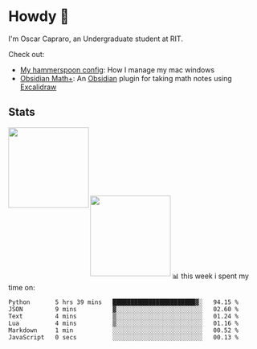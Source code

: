 # Howdy :wave:
I'm Oscar Capraro, an Undergraduate student at RIT.


Check out:
- [My hammerspoon config](https://github.com/ocapraro/.hammerspoon): How I manage my mac windows
- [Obsidian Math+](https://github.com/ocapraro/obsidian-math-plus): An [Obsidian](https://obsidian.md/) plugin for taking math notes using [Excalidraw](https://github.com/excalidraw/excalidraw)

## Stats

<div width="100%"><a href="https://github.com/anuraghazra/github-readme-stats">
<img align="left" height="160em" src="https://github-readme-stats.vercel.app/api?username=ocapraro&show_icons=true&theme=dark&count_private=true" />
<br><br><br><br><br><br><br><br>
<img align="left" height="160em" src="https://github-readme-stats.vercel.app/api/top-langs/?username=ocapraro&theme=dark&layout=compact&count_private=true" />
</a></div>

<br><br><br><br><br><br><br><br>
📊 this week i spent my time on:
<!--START_SECTION:waka-->

```text
Python       5 hrs 39 mins   ███████████████████████▓░   94.15 %
JSON         9 mins          ▓░░░░░░░░░░░░░░░░░░░░░░░░   02.60 %
Text         4 mins          ▒░░░░░░░░░░░░░░░░░░░░░░░░   01.24 %
Lua          4 mins          ▒░░░░░░░░░░░░░░░░░░░░░░░░   01.16 %
Markdown     1 min           ░░░░░░░░░░░░░░░░░░░░░░░░░   00.52 %
JavaScript   0 secs          ░░░░░░░░░░░░░░░░░░░░░░░░░   00.13 %
```

<!--END_SECTION:waka-->
